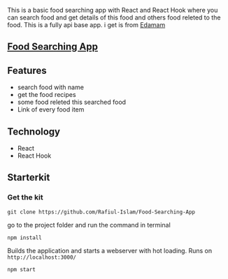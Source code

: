 This is a basic food searching app with React and React Hook where you can search food and get details of this food and others food releted to the food. This is a fully api base app. i get is from [Edamam](https://www.edamam.com/)

## [Food Searching App](https://food-searching-app.netlify.app/)

## Features
 - search food with name
 - get the food recipes
 - some food releted this searched food
 - Link of every food item
 
## Technology
 - React
 - React Hook
 
 ## Starterkit
 
### Get the kit
```
git clone https://github.com/Rafiul-Islam/Food-Searching-App
```

go to the project folder and run the command in terminal

 ```
 npm install
 ```
 
Builds the application and starts a webserver with hot loading. Runs on `http://localhost:3000/`
 
 ```
 npm start
 ```
